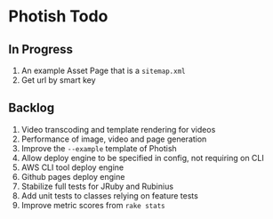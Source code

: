 # Photish Todo

## In Progress

1. An example Asset Page that is a `sitemap.xml`
1. Get url by smart key

## Backlog

1. Video transcoding and template rendering for videos
1. Performance of image, video and page generation
1. Improve the `--example` template of Photish
1. Allow deploy engine to be specified in config, not requiring on CLI
1. AWS CLI tool deploy engine
1. Github pages deploy engine
1. Stabilize full tests for JRuby and Rubinius
1. Add unit tests to classes relying on feature tests
1. Improve metric scores from `rake stats`
